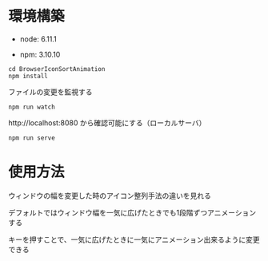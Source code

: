 # 環境構築

- node: 6.11.1

- npm: 3.10.10

```
cd BrowserIconSortAnimation
npm install
```

ファイルの変更を監視する

```
npm run watch
```

http://localhost:8080 から確認可能にする（ローカルサーバ）

```
npm run serve
```

# 使用方法

ウィンドウの幅を変更した時のアイコン整列手法の違いを見れる

デフォルトではウィンドウ幅を一気に広げたときでも1段階ずつアニメーションする

キーを押すことで、一気に広げたときに一気にアニメーション出来るように変更できる